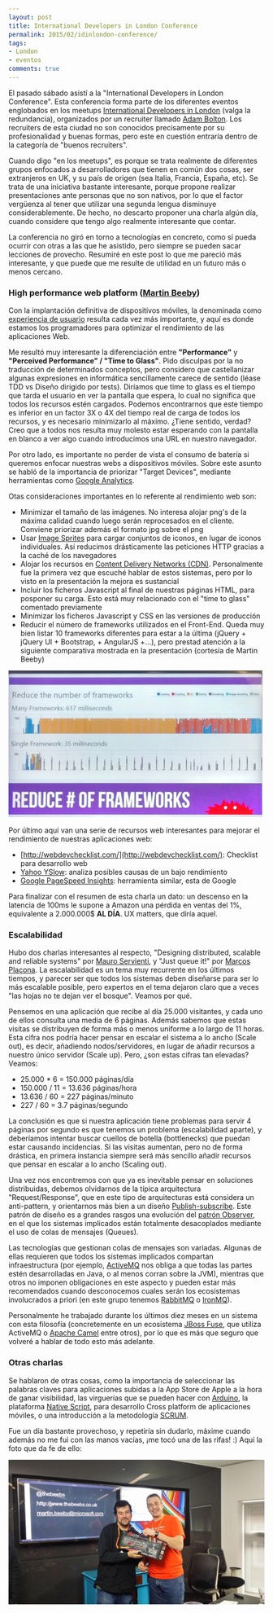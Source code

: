 ```yaml
---
layout: post
title: International Developers in London Conference
permalink: 2015/02/idinlondon-conference/
tags:
- London
- eventos
comments: true
---
```


El pasado sábado asistí a la "International Developers in London Conference". Esta conferencia forma parte de los diferentes eventos englobados en los meetups [International Developers in London](http://www.idinlondon.co.uk/#home) (valga la redundancia), organizados por un recruiter llamado [Adam Bolton](https://twitter.com/Adam__Bolton). Los recruiters de esta ciudad no son conocidos precisamente por su profesionalidad y buenas formas, pero este en cuestión entraría dentro de la categoría de "buenos recruiters".

Cuando digo "en los meetups", es porque se trata realmente de diferentes grupos enfocados a desarrolladores que tienen en común dos cosas, ser extranjeros en UK, y su país de origen (sea Italia, Francia, España, etc). Se trata de una iniciativa bastante interesante, porque propone realizar presentaciones ante personas que no son nativos, por lo que el factor vergüenza al tener que utilizar una segunda lengua disminuye considerablemente. De hecho, no descarto proponer una charla algún día, cuando considere que tengo algo realmente interesante que contar.

<!--break-->

La conferencia no giró en torno a tecnologías en concreto, como sí pueda ocurrir con otras a las que he asistido, pero siempre se pueden sacar lecciones de provecho. Resumiré en este post lo que me pareció más interesante, y que puede que me resulte de utilidad en un futuro más o menos cercano.

### High performance web platform ([Martin Beeby](https://twitter.com/thebeebs))

Con la implantación definitiva de dispositivos móviles, la denominada como [experiencia de usuario](http://es.wikipedia.org/wiki/Experiencia_de_usuario) resulta cada vez más importante, y aquí es donde estamos los programadores para optimizar el rendimiento de las aplicaciones Web.

Me resultó muy interesante la diferenciación entre **"Performance"** y **"Perceived Performance" / "Time to Glass"**. Pido disculpas por la no traducción de determinados conceptos, pero considero que castellanizar algunas expresiones en informática sencillamente carece de sentido (léase TDD vs Diseño dirigido por tests). Diríamos que time to glass es el tiempo que tarda el usuario en ver la pantalla que espera, lo cual no significa que todos los recursos estén cargados. Podemos encontrarnos que este tiempo es inferior en un factor 3X o 4X del tiempo real de carga de todos los recursos, y es necesario minimizarlo al máximo. ¿Tiene sentido, verdad? Creo que a todos nos resulta muy molesto estar esperando con la pantalla en blanco a ver algo cuando introducimos una URL en nuestro navegador.

Por otro lado, es importante no perder de vista el consumo de batería si queremos enfocar nuestras webs a dispositivos móviles. Sobre este asunto se habló de la importancia de priorizar "Target Devices", mediante herramientas como [Google Analytics](http://www.google.com/analytics/).

Otas consideraciones importantes en lo referente al rendimiento web son:

* Minimizar el tamaño de las imágenes. No interesa alojar png's de la máxima calidad cuando luego serán reprocesados en el cliente. Conviene priorizar además el formato jpg sobre el png
* Usar [Image Sprites](http://www.w3schools.com/css/css_image_sprites.asp) para cargar conjuntos de iconos, en lugar de iconos individuales. Así reducimos drásticamente las peticiones HTTP gracias a la caché de los navegadores
* Alojar los recursos en [Content Delivery Networks (CDN)](http://en.wikipedia.org/wiki/Content_delivery_network). Personalmente fue la primera vez que escuché hablar de estos sistemas, pero por lo visto en la presentación la mejora es sustancial
* Incluir los ficheros Javascript al final de nuestras páginas HTML, para posponer su carga. Esto está muy relacionado con el "time to glass" comentado previamente
* Minimizar los ficheros Javascript y CSS en las versiones de producción
* Reducir el número de frameworks utilizados en el Front-End. Queda muy bien listar 10 frameworks diferentes para estar a la última (jQuery + jQuery UI + Bootstrap, + AngularJS +...), pero prestad atención a la siguiente comparativa mostrada en la presentación (cortesía de Martin Beeby)

![Comparativa frameworks frontend](/public/pictures/frontend-frameworks.png)

Por último aquí van una serie de recursos web interesantes para mejorar el rendimiento de nuestras aplicaciones web:

* [http://webdevchecklist.com/](http://webdevchecklist.com/): Checklist para desarrollo web
* [Yahoo YSlow](http://yslow.org/): analiza posibles causas de un bajo rendimiento
* [Google PageSpeed Insights](https://developers.google.com/speed/pagespeed/insights/?hl=es): herramienta similar, esta de Google

Para finalizar con el resumen de esta charla un dato: un descenso en la latencia de 100ms le supone a Amazon una pérdida en ventas del 1%, equivalente a 2.000.000$ **AL DÍA**. UX matters, que diría aquel.

### Escalabilidad

Hubo dos charlas interesantes al respecto, "Designing distributed, scalable and reliable systems" por [Mauro Servienti](https://twitter.com/mauroservienti), y "Just queue it!" por [Marcos Placona](https://twitter.com/marcos_placona). La escalabilidad es un tema muy recurrente en los últimos tiempos, y parecer ser que todos los sistemas deben diseñarse para ser lo más escalable posible, pero expertos en el tema dejaron claro que a veces "las hojas no te dejan ver el bosque". Veamos por qué.

Pensemos en una aplicación que recibe al día 25.000 visitantes, y cada uno de ellos consulta una media de 6 páginas. Además sabemos que estas visitas se distribuyen de forma más o menos uniforme a lo largo de 11 horas. Esta cifra nos podría hacer pensar en escalar el sistema a lo ancho (Scale out), es decir, añadiendo nodos/servidores, en lugar de añadir recursos a nuestro único servidor (Scale up). Pero, ¿son estas cifras tan elevadas? Veamos:

* 25.000 * 6 = 150.000 páginas/día
* 150.000 / 11 = 13.636 páginas/hora
* 13.636 / 60 = 227 páginas/minuto
* 227 / 60 = 3.7 páginas/segundo

La conclusión es que si nuestra aplicación tiene problemas para servir 4 páginas por segundo es que tenemos un problema (escalabilidad aparte), y deberíamos intentar buscar cuellos de botella (bottlenecks) que puedan estar causando incidencias. Si las visitas aumentan, pero no de forma drástica, en primera instancia siempre será más sencillo añadir recursos que pensar en escalar a lo ancho (Scaling out).

Una vez nos encontremos con que ya es inevitable pensar en soluciones distribuidas, debemos olvidarnos de la típica arquitectura "Request/Response", que en este tipo de arquitecturas está considera un anti-pattern, y orientarnos más bien a un diseño [Publish-subscribe](http://en.wikipedia.org/wiki/Publish%E2%80%93subscribe_pattern). Este patrón de diseño es a grandes rasgos una evolución del [patrón Observer](http://en.wikipedia.org/wiki/Observer_pattern), en el que los sistemas implicados están totalmente desacoplados mediante el uso de colas de mensajes (Queues).

Las tecnologías que gestionan colas de mensajes son variadas. Algunas de ellas requieren que todos los sistemas implicados compartan infraestructura (por ejemplo, [ActiveMQ](http://activemq.apache.org/) nos obliga a que todas las partes estén desarrolladas en Java, o al menos corran sobre la JVM), mientras que otros no imponen obligaciones en este aspecto y pueden estar más recomendados cuando desconocemos cuales serán los ecosistemas involucrados a priori (en este grupo tenemos [RabbitMQ](http://www.rabbitmq.com/) o [IronMQ](http://www.iron.io/mq)).

Personalmente he trabajado durante los últimos diez meses en un sistema con esta filosofía (concretemente en un ecosistema [JBoss Fuse](http://www.jboss.org/products/fuse/overview/), que utiliza ActiveMQ o [Apache Camel](http://camel.apache.org/) entre otros), por lo que es más que seguro que volveré a hablar de todo esto más adelante.

### Otras charlas

Se hablaron de otras cosas, como la importancia de seleccionar las palabras claves para aplicaciones subidas a la App Store de Apple a la hora de ganar visibilidad, las virguerías que se pueden hacer con [Arduino](http://www.arduino.cc/), la plataforma [Native Script](http://www.telerik.com/nativescript), para desarrollo Cross platform de aplicaciones móviles, o una introducción a la metodología [SCRUM](http://es.wikipedia.org/wiki/Scrum).

Fue un día bastante provechoso, y repetiría sin dudarlo, máxime cuando además no me fui con las manos vacías, ¡me tocó una de las rifas! :) Aquí la foto que da fe de ello:

![Rifa](/public/pictures/raffle.jpg)
